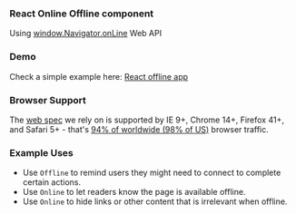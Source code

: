 
### React Online Offline component
Using [window.Navigator.onLine](https://developer.mozilla.org/en-US/docs/Web/API/NavigatorOnLine/onLine) Web API

### Demo
Check a simple example here: [React offline app](https://react-offline-app.herokuapp.com/)

### Browser Support

The [web spec](https://developer.mozilla.org/en-US/docs/Online_and_offline_events) we rely on is supported by IE 9+, Chrome 14+, Firefox 41+, and Safari 5+ - that's [94% of worldwide (98% of US)](http://caniuse.com/#feat=online-status) browser traffic.

### Example Uses

- Use `Offline` to remind users they might need to connect to complete certain actions.
- Use `Online` to let readers know the page is available offline.
- Use `Online` to hide links or other content that is irrelevant when offline.